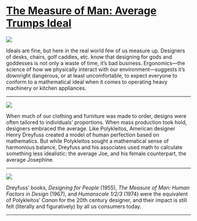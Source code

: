 # [The Measure of Man: Average Trumps Ideal](http://artstories.artsmia.org/#/stories/822)

![](http://cdn.dx.artsmia.org/thumbs/tn_mia_1028301.jpg)

Ideals are fine, but here in the real world few of us measure up. Designers of desks, chairs, golf caddies, etc. know that designing for gods and goddesses is not only a waste of time, it’s bad business. Ergonomics—the science of how we physically interact with our environment—suggests it’s downright dangerous, or at least uncomfortable, to expect everyone to conform to a mathematical ideal when it comes to operating heavy machinery or kitchen appliances.  

---

![](http://cdn.dx.artsmia.org/thumbs/tn_mia_1028298.jpg)

When much of our clothing and furniture was made to order, designs were often tailored to individuals’ proportions. When mass production took hold, designers embraced the average. Like Polykleitos, American designer Henry Dreyfuss created a model of human perfection based on mathematics. But while Polykleitos sought a mathematical sense of harmonious balance, Dreyfuss and his associates used math to calculate something less idealistic: the average Joe, and his female counterpart, the average Josephine.   

---

![](http://cdn.dx.artsmia.org/thumbs/tn_2014_TDX_MIAArtStories_140.jpg)

Dreyfuss’ books, *Designing for People* (1955), *The Measure of Man: Human Factors in Design* (1967), and *Humanscale 1/2/3* (1974) were the equivalent of Polykleitos’ *Canon* for the 20th century designer, and their impact is still felt (literally and figuratively) by all us consumers today.

---
